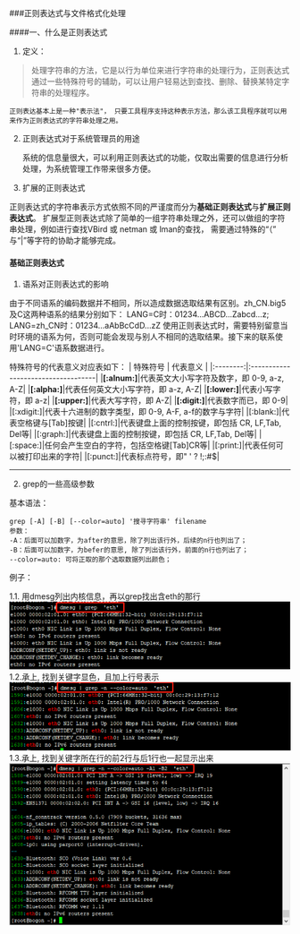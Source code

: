 ###正则表达式与文件格式化处理

####一、什么是正则表达式

1. 定义：
> 处理字符串的方法，它是以行为单位来进行字符串的处理行为，正则表达式通过一些特殊符号的辅助，可以让用户轻易达到查找、删除、替换某特定字符串的处理程序。

	正则表达基本上是一种"表示法"， 只要工具程序支持这种表示方法，那么该工具程序就可以用来作为正则表达式的字符串处理之用。

2. 正则表达式对于系统管理员的用途
	
	系统的信息量很大，可以利用正则表达式的功能，仅取出需要的信息进行分析处理，为系统管理工作带来很多方便。
	
3. 扩展的正则表达式

正则表达式的字符串表示方式依照不同的严谨度而分为**基础正则表达式**与**扩展正则表达式**。
扩展型正则表达式除了简单的一组字符串处理之外，还可以做组的字符串处理，例如进行查找VBird 或 netman 或 lman的查找， 需要通过特殊的“（” 与“|”等字符的协助才能够完成。

#### 基础正则表达式

1. 语系对正则表达式的影响

由于不同语系的编码数据并不相同，所以造成数据选取结果有区别。zh_CN.big5及C这两种语系的结果分别如下：
		LANG=C时：01234...ABCD...Zabcd...z; 
		LANG=zh_CN时：01234...aAbBcCdD...zZ
使用正则表达式时，需要特别留意当时环境的语系为何，否则可能会发现与别人不相同的选取结果。接下来的联系使用'LANG=C'语系数据进行。

特殊符号的代表意义对应表如下：
| 特殊符号 |              代表意义                |
|:--------:|:-----------------------------------|
|**[:alnum:]**|代表英文大小写字符及数字，即 0-9, a-z, A-Z|
|**[:alpha:]**|代表任何英文大小写字符，即  a-z, A-Z|
|**[:lower:]**|代表小写字符，即 a-z|
|**[:upper:]**|代表大写字符，即 A-Z|
|**[:digit:]**|代表数字而已，即 0-9|
|[:xdigit:]|代表十六进制的数字类型，即 0-9, A-F, a-f的数字与字符|
|[:blank:]|代表空格键与[Tab]按键|
|[:cntrl:]|代表键盘上面的控制按键，即包括 CR, LF,Tab, Del等|
|[:graph:]|代表键盘上面的控制按键，即包括 CR, LF,Tab, Del等|
|[:space:]|任何会产生空白的字符，包括空格键[Tab]CR等|
|[:print:]|代表任何可以被打印出来的字符|
|[:punct:]|代表标点符号，即" ' ? !;:#$|


---------
2.	grep的一些高级参数

基本语法：
```
grep [-A] [-B] [--color=auto] '搜寻字符串' filename
参数：
-A：后面可以加数字，为after的意思，除了列出该行外，后续的n行也列出了；
-B：后面可以加数字，为befer的意思, 除了列出该行外，前面的n行也列出了；
--color=auto: 可将正取的那个选取数据列出颜色；
```
例子：

1.1. 用dmesg列出内核信息，再以grep找出含eth的那行
![20180726214005]( /images/regular/20180726214005.png)
1.2.承上, 找到关键字显色，且加上行号表示
![20180726213854]( /images/regular/20180726213854.png)
1.3.承上,  找到关键字所在行的前2行与后1行也一起显示出来
![20180726214657]( /images/regular/20180726214657.png)